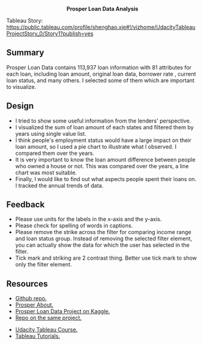 **<center> Prosper Loan Data Analysis</center>**

Tableau Story:
https://public.tableau.com/profile/shenghao.xie#!/vizhome/UdacityTableauProjectStory_0/Story1?publish=yes

## Summary
Prosper Loan Data contains 113,937 loan information with 81 attributes for each loan, including loan amount, original loan data, borrower rate , current loan status, and many others. I selected some of them which are important to visualize.

## Design
* I tried to show some useful information from the lenders' perspective.
* I visualized the sum of loan amount of each states and filtered them by years using single value list.
* I think people's employment status would have a large impact on their loan amount, so I used a pie chart to illustrate what I observed. I compared them over the years.
* It is very important to know the loan amount difference between people who owned a house or not. This was compared over the years, a line chart was most suitable.
* Finally, I would like to find out what aspects people spent their loans on. I tracked the annual trends of data.

## Feedback
* Please use units for the labels in the x-axis and the y-axis.
* Please check for spelling of words in captions.
* Please remove the strike across the filter for comparing income
  range and loan status group. Instead of removing the selected
  filter element, you can actually show the data for which the
  user has selected in the filter.
* Tick mark and striking are 2 contrast thing. Better use tick mark
  to show only the filter element.
## Resources
* [Github repo.](https://github.com/xiegudong45/Udacity_DAND)
* [Prosper About.](https://www.prosper.com/plp/about/contact-us/)
* [Prosper Loan Data Project on Kaggle.](https://www.kaggle.com/jschnessl/prosperloans)
* [Repo on the same project.](https://github.com/yajiez/create-tableau-story)
- [Udacity Tableau Course.](https://www.udacity.com/course/data-visualization-in-tableau--ud1006)
- [Tableau Tutorials.](https://www.tableau.com/learn/training)
